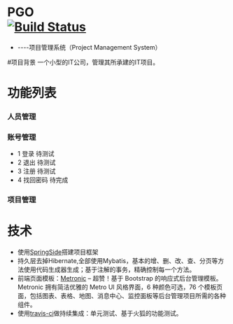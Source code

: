 PGO	<br/>[![Build Status](https://travis-ci.org/solarisy/PGO.png)](https://travis-ci.org/profile/solarisy)
==============================================================================

- ----项目管理系统（Project Management System） 

#项目背景
一个小型的IT公司，管理其所承建的IT项目。

# 功能列表
### 人员管理

### 账号管理
-  1 登录  待测试
-  2 退出  待测试
-  3 注册  待测试
-  4 找回密码  待完成

### 项目管理

# 技术
- 使用[SpringSide](https://github.com/springside/springside4 "SpringSide4.2.2")搭建项目框架
- 持久层去掉Hibernate,全部使用Mybatis，基本的增、删、改、查、分页等方法使用代码生成器生成；基于注解的事务，精确控制每一个方法。
- 前端页面模板：[Metronic](http://dreamsky.github.io/main/blog/metronic-bootstrap/) – 超赞！基于 Bootstrap 的响应式后台管理模板。Metronic 拥有简洁优雅的 Metro UI 风格界面，6 种颜色可选，76 个模板页面，包括图表、表格、地图、消息中心、监控面板等后台管理项目所需的各种组件。
- 使用[travis-ci](https://travis-ci.org)做持续集成：单元测试、基于火狐的功能测试。

